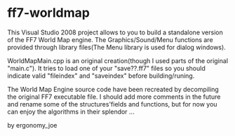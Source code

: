 # ff7-worldmap

This Visual Studio 2008 project allows to you to build a standalone version of the FF7 World Map engine. The Graphics/Sound/Menu functions are provided through library files(The Menu library is used for dialog windows).

WorldMapMain.cpp is an original creation(though I used parts of the original "main.c"). It tries to load one of your "save??.ff7" files so you should indicate valid "fileindex" and "saveindex" before building/runing.

The World Map Engine source code have been recreated by decompiling the original FF7 executable file. I should add more comments in the future and rename some of the structures'fields and functions, but for now you can enjoy the algorithms in their splendor ...

by ergonomy_joe
